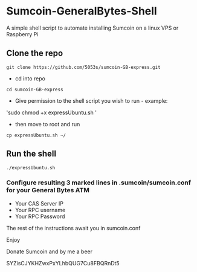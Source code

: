 # Sumcoin-GeneralBytes-Shell
A simple shell script to automate installing Sumcoin on a linux VPS or Raspberry Pi

## Clone the repo
```
git clone https://github.com/5053s/sumcoin-GB-express.git
```
* cd into repo
```
cd sumcoin-GB-express
```
* Give permission to the shell script you wish to run - example:

'sudo chmod +x expressUbuntu.sh '

* then move to root and run
```
cp expressUbuntu.sh ~/
```
## Run the shell
```
./expressUbuntu.sh
```

### Configure resulting 3 marked lines in .sumcoin/sumcoin.conf for your General Bytes ATM

* Your CAS Server IP
* Your RPC username
* Your RPC Password

The rest of the instructions await you in sumcoin.conf

Enjoy

Donate Sumcoin and by me a beer

SYZisCJYKHZwxPxYLhbQUG7Cu8FBQRnDt5
